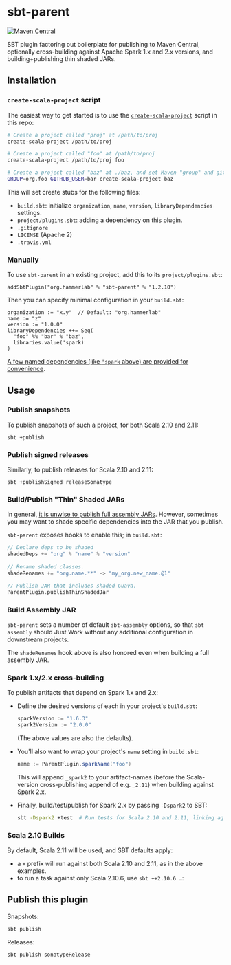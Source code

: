 # sbt-parent

[![Maven Central](https://img.shields.io/maven-central/v/org.hammerlab/sbt-parent.svg)](http://search.maven.org/#search%7Cga%7C1%7Csbt-parent)

SBT plugin factoring out boilerplate for publishing to Maven Central, optionally cross-building against Apache Spark 1.x and 2.x versions, and building+publishing thin shaded JARs.

## Installation

### `create-scala-project` script
The easiest way to get started is to use the [`create-scala-project`](https://github.com/hammerlab/sbt-parent/blob/master/scripts/create-scala-project) script in this repo:

```bash
# Create a project called "proj" at /path/to/proj 
create-scala-project /path/to/proj      

# Create a project called "foo" at /path/to/proj
create-scala-project /path/to/proj foo  

# Create a project called "baz" at ./baz, and set Maven "group" and github-user to "org.foo" and "bar", resp.
GROUP=org.foo GITHUB_USER=bar create-scala-project baz
```

This will set create stubs for the following files:
- `build.sbt`: initialize `organization`, `name`, `version`, `libraryDependencies` settings.
- `project/plugins.sbt`: adding a dependency on this plugin.
- `.gitignore`
- `LICENSE` (Apache 2)
- `.travis.yml`

### Manually
To use `sbt-parent` in an existing project, add this to its `project/plugins.sbt`:

```
addSbtPlugin("org.hammerlab" % "sbt-parent" % "1.2.10")
```

Then you can specify minimal configuration in your `build.sbt`:

```
organization := "x.y"  // Default: "org.hammerlab"
name := "z"
version := "1.0.0"
libraryDependencies ++= Seq(
  "foo" %% "bar" % "baz",
  libraries.value('spark)
)
```

[A few named dependencies (like `'spark` above) are provided for convenience](https://github.com/hammerlab/sbt-parent/blob/master/src/main/scala/org/hammerlab/sbt/ParentPlugin.scala#L30-L33).

## Usage

### Publish snapshots
To publish snapshots of such a project, for both Scala 2.10 and 2.11:

```
sbt +publish
```

### Publish signed releases
Similarly, to publish releases for Scala 2.10 and 2.11:

```
sbt +publishSigned releaseSonatype
```

### Build/Publish "Thin" Shaded JARs
In general, [it is unwise to publish full assembly JARs](https://github.com/sbt/sbt-assembly#publishing-not-recommended). However, sometimes you may want to shade specific dependencies into the JAR that you publish.
 
 `sbt-parent` exposes hooks to enable this; in `build.sbt`:
  
```scala
// Declare deps to be shaded
shadedDeps += "org" % "name" % "version"
 
// Rename shaded classes.
shadeRenames += "org.name.**" -> "my_org.new_name.@1"

// Publish JAR that includes shaded Guava.
ParentPlugin.publishThinShadedJar
```

### Build Assembly JAR
`sbt-parent` sets a number of default `sbt-assembly` options, so that `sbt assembly` should Just Work without any additional configuration in downstream projects.

The `shadeRenames` hook above is also honored even when building a full assembly JAR. 

### Spark 1.x/2.x cross-building
To publish artifacts that depend on Spark 1.x and 2.x:

- Define the desired versions of each in your project's `build.sbt`:

  ```scala
  sparkVersion := "1.6.3"
  spark2Version := "2.0.0"
  ```

  (The above values are also the defaults).

- You'll also want to wrap your project's `name` setting in `build.sbt`:

  ```scala
  name := ParentPlugin.sparkName("foo")
  ```

  This will append `_spark2` to your artifact-names (before the Scala-version cross-publishing append of e.g. `_2.11`) when building against Spark 2.x.

- Finally, build/test/publish for Spark 2.x by passing `-Dspark2` to SBT:

  ```bash
  sbt -Dspark2 +test  # Run tests for Scala 2.10 and 2.11, linking against Spark 2.x.
  ```

### Scala 2.10 Builds
By default, Scala 2.11 will be used, and SBT defaults apply:
- a `+` prefix will run against both Scala 2.10 and 2.11, as in the above examples.
- to run a task against only Scala 2.10.6, use `sbt ++2.10.6 …`:

## Publish this plugin
Snapshots:
```bash
sbt publish
```

Releases:
```bash
sbt publish sonatypeRelease
```
